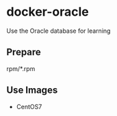 # docker-oracle

Use the Oracle database for learning

## Prepare

rpm/*.rpm

## Use Images

* CentOS7

